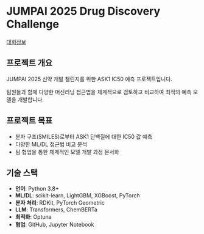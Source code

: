 # JUMPAI 2025 Drug Discovery Challenge
[대회정보](./docs/COMPETITION_INFO_kor.md)

## 프로젝트 개요
JUMPAI 2025 신약 개발 챌린지를 위한 ASK1 IC50 예측 프로젝트입니다.

팀원들과 함께 다양한 머신러닝 접근법을 체계적으로 검토하고 비교하여 최적의 예측 모델을 개발합니다.

## **프로젝트 목표**
- 분자 구조(SMILES)로부터 ASK1 단백질에 대한 IC50 값 예측
- 다양한 ML/DL 접근법 비교 분석
- 팀 협업을 통한 체계적인 모델 개발 과정 문서화

## **기술 스택**
- **언어**: Python 3.8+
- **ML/DL**: scikit-learn, LightGBM, XGBoost, PyTorch
- **분자 처리**: RDKit, PyTorch Geometric
- **LLM**: Transformers, ChemBERTa
- **최적화**: Optuna
- **협업**: GitHub, Jupyter Notebook